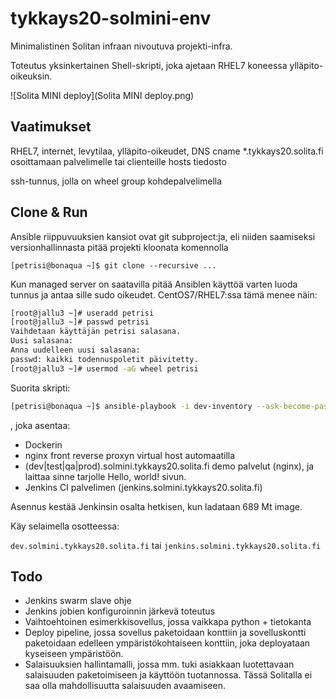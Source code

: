 # tykkays20-solmini-env

Minimalistinen Solitan infraan nivoutuva projekti-infra.

Toteutus yksinkertainen Shell-skripti, joka ajetaan RHEL7 koneessa ylläpito-
oikeuksin.

![Solita MINI deploy](Solita MINI deploy.png)

## Vaatimukset

RHEL7, internet, levytilaa, ylläpito-oikeudet, DNS cname *.tykkays20.solita.fi osoittamaan palvelimelle
tai clienteille hosts tiedosto



ssh-tunnus, jolla on wheel group kohdepalvelimella

## Clone & Run

Ansible riippuvuuksien kansiot ovat git subproject:ja, eli niiden saamiseksi versionhallinnasta pitää
projekti kloonata komennolla

`[petrisi@bonaqua ~]$ git clone --recursive ...`

Kun managed server on saatavilla pitää Ansiblen käyttöä varten luoda tunnus ja antaa sille sudo oikeudet.
CentOS7/RHEL7:ssa tämä menee näin:

````bash
[root@jallu3 ~]# useradd petrisi
[root@jallu3 ~]# passwd petrisi
Vaihdetaan käyttäjän petrisi salasana.
Uusi salasana:
Anna uudelleen uusi salasana:
passwd: kaikki todennuspoletit päivitetty.
[root@jallu3 ~]# usermod -aG wheel petrisi
````

Suorita skripti:

````bash
[petrisi@bonaqua ~]$ ansible-playbook -i dev-inventory --ask-become-pass tykkays20.yml
````

, joka asentaa:

- Dockerin
- nginx front reverse proxyn virtual host automaatilla
- (dev|test|qa|prod).solmini.tykkays20.solita.fi demo palvelut (nginx), ja laittaa sinne tarjolle Hello, world! sivun.
- Jenkins CI palvelimen (jenkins.solmini.tykkays20.solita.fi)

Asennus kestää Jenkinsin osalta hetkisen, kun ladataan 689 Mt image.

Käy selaimella osotteessa:

`dev.solmini.tykkays20.solita.fi` tai `jenkins.solmini.tykkays20.solita.fi`

## Todo

- Jenkins swarm slave ohje
- Jenkins jobien konfiguroinnin järkevä toteutus
- Vaihtoehtoinen esimerkkisovellus, jossa vaikkapa python + tietokanta
- Deploy pipeline, jossa sovellus paketoidaan konttiin ja sovelluskontti paketoidaan edelleen ympäristökohtaiseen konttiin, joka deployataan kyseiseen ympäristöön.
- Salaisuuksien hallintamalli, jossa mm. tuki asiakkaan luotettavaan salaisuuden paketoimiseen ja käyttöön tuotannossa. Tässä Solitalla ei saa olla mahdollisuutta salaisuuden avaamiseen.